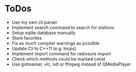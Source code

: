 ToDos
======

* Use my own cli parser
* Implement search command to search for stations
* Setup sqlite database manually
* Store favorites
* Fix as much compiler warnings as possible
* Update Cli to C++11 (e.g. loops)
* Implement import command for radiosure import
* Check which methods could be marked const
* Use gstreamer, vlc, sdl or ffmpeg instead of QMediaPlayer

